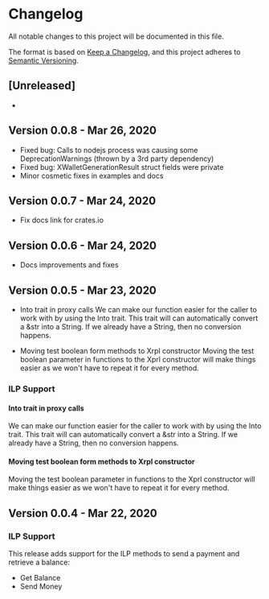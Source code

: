 # Changelog

All notable changes to this project will be documented in this file.

The format is based on [Keep a Changelog](https://keepachangelog.com/en/1.0.0/),
and this project adheres to [Semantic Versioning](https://semver.org/spec/v2.0.0.html).

## [Unreleased]

-

## Version 0.0.8 - Mar 26, 2020

- Fixed bug: Calls to nodejs process was causing some DeprecationWarnings (thrown by a 3rd party dependency)
- Fixed bug: XWalletGenerationResult struct fields were private
- Minor cosmetic fixes in examples and docs

## Version 0.0.7 - Mar 24, 2020

- Fix docs link for crates.io

## Version 0.0.6 - Mar 24, 2020

- Docs improvements and fixes

## Version 0.0.5 - Mar 23, 2020

- Into trait in proxy calls
We can make our function easier for the caller to work with by using the Into trait.
This trait will can automatically convert a &str into a String. If we already have a String, then no conversion happens.

- Moving test boolean form methods to Xrpl constructor
Moving the test boolean parameter in functions to the Xprl constructor will make things easier as we won't have to repeat it for every method.

### ILP Support

#### Into trait in proxy calls
We can make our function easier for the caller to work with by using the Into trait.
This trait will can automatically convert a &str into a String. If we already have a String, then no conversion happens.

#### Moving test boolean form methods to Xrpl constructor
Moving the test boolean parameter in functions to the Xprl constructor will make things easier as we won't have to repeat it for every method.

## Version 0.0.4 - Mar 22, 2020

### ILP Support

This release adds support for the ILP methods to send a payment and retrieve a balance:

- Get Balance
- Send Money
